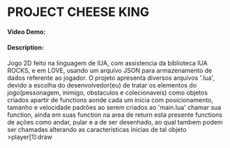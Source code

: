 # PROJECT CHEESE KING
#### Video Demo:  <URL HERE>
#### Description:
Jogo 2D feito na linguagem de lUA, com assistencia da biblioteca lUA ROCKS, e em LOVE, usando um arquivo JSON para armazenamento de dados referente ao jogador. O projeto apresenta diversos arquivos '.lua', devido a escolha do desenvolvedor(eu) de tratar os elementos do jogo(pessonagem, inimigo, obstaculos e colecionaveis) como objetos criados apartir de functions aonde cada um inicia com posicionamento, tamanho e velocidade padrões ao serem criados ao 'main.lua' chamar sua function, ainda em suas function na area de return esta presente functions de ações como andar, pular e a de ser desenhado, ao qual tambem podem ser chamadas alterando as caracteristicas inicias de tal objeto >player[1]:draw